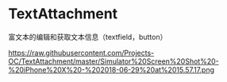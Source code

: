 # TextAttachment
富文本的编辑和获取文本信息（textfield，button）

https://raw.githubusercontent.com/Projects-OC/TextAttachment/master/Simulator%20Screen%20Shot%20-%20iPhone%20X%20-%202018-06-29%20at%2015.57.17.png
